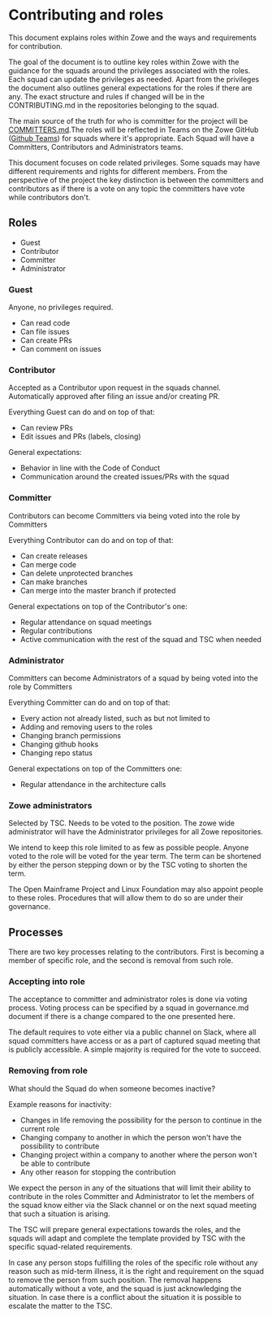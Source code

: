 # Contributing and roles

This document explains roles within Zowe and the ways and requirements for contribution.  

The goal of the document is to outline key roles within Zowe with the guidance for the squads around the privileges associated with the roles. Each squad can update the privileges as needed. Apart from the privileges the document also outlines general expectations for the roles if there are any. The exact structure and rules if changed will be in the CONTRIBUTING.md in the repositories belonging to the squad. 

The main source of the truth for who is committer for the project will be [COMMITTERS.md](https://github.com/zowe/community/blob/master/COMMITTERS.md).The roles will be reflected in Teams on the Zowe GitHub ([Github Teams](https://github.com/orgs/zowe/teams)) for squads where it's appropriate. Each Squad will have a Committers, Contributors and Administrators teams.

This document focuses on code related privileges. Some squads may have different requirements and rights for different members. From the perspective of the project the key distinction is between the committers and contributors as if there is a vote on any topic the committers have vote while contributors don't.

## Roles

- Guest
- Contributor
- Committer
- Administrator

### Guest

Anyone, no privileges required. 

- Can read code
- Can file issues
- Can create PRs
- Can comment on issues

### Contributor

Accepted as a Contributor upon request in the squads channel. Automatically approved after filing an issue and/or creating PR. 

Everything Guest can do and on top of that:

- Can review PRs
- Edit issues and PRs (labels, closing)

General expectations:

- Behavior in line with the Code of Conduct
- Communication around the created issues/PRs with the squad

### Committer

Contributors can become Committers via being voted into the role by Committers

Everything Contributor can do and on top of that:

- Can create releases
- Can merge code
- Can delete unprotected branches
- Can make branches
- Can merge into the master branch if protected

General expectations on top of the Contributor's one:

- Regular attendance on squad meetings
- Regular contributions
- Active communication with the rest of the squad and TSC when needed

### Administrator

Committers can become Administrators of a squad by being voted into the role by Committers

Everything Committer can do and on top of that:

- Every action not already listed, such as but not limited to
- Adding and removing users to the roles
- Changing branch permissions
- Changing github hooks
- Changing repo status

General expectations on top of the Committers one:

- Regular attendance in the architecture calls

### Zowe administrators

Selected by TSC. Needs to be voted to the position. The zowe wide administrator will have the Administrator privileges for all Zowe repositories. 

We intend to keep this role limited to as few as possible people. Anyone voted to the role will be voted for the year term. The term can be shortened by either the person stepping down or by the TSC voting to shorten the term. 

The Open Mainframe Project and Linux Foundation may also appoint people to these roles. Procedures that will allow them to do so are under their governance. 

## Processes

There are two key processes relating to the contributors. First is becoming a member of specific role, and the second is removal from such role. 

### Accepting into role

The acceptance to committer and administrator roles is done via voting process. Voting process can be specified by a squad in governance.md document if there is a change compared to the one presented here. 

The default requires to vote either via a public channel on Slack, where all squad committers have access or as a part of captured squad meeting that is publicly accessible. A simple majority is required for the vote to succeed.

### Removing from role

What should the Squad do when someone becomes inactive?

Example reasons for inactivity:

- Changes in life removing the possibility for the person to continue in the current role
- Changing company to another in which the person won't have the possibility to contribute
- Changing project within a company to another where the person won't be able to contribute
- Any other reason for stopping the contribution

We expect the person in any of the situations that will limit their ability to contribute in the roles Committer and Administrator to let the members of the squad know either via the Slack channel or on the next squad meeting that such a situation is arising.

The TSC will prepare general expectations towards the roles, and the squads will adapt and complete the template provided by TSC with the specific squad-related requirements.

In case any person stops fulfilling the roles of the specific role without any reason such as mid-term illness, it is the right and requirement on the squad to remove the person from such position. The removal happens automatically without a vote, and the squad is just acknowledging the situation. In case there is a conflict about the situation it is possible to escalate the matter to the TSC.